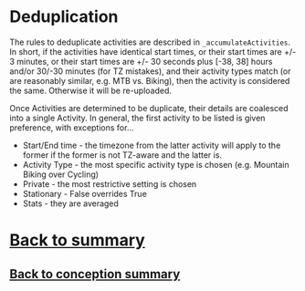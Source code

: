 # Deduplication
The rules to deduplicate activities are described in `_accumulateActivities`. In short, if the activities have identical start times, or their start times are +/- 3 minutes, or their start times are +/- 30 seconds plus [-38, 38] hours and/or 30/-30 minutes (for TZ mistakes), and their activity types match (or are reasonably similar, e.g. MTB vs. Biking), then the activity is considered the same. Otherwise it will be re-uploaded.

Once Activities are determined to be duplicate, their details are coalesced into a single Activity. In general, the first activity to be listed is given preference, with exceptions for...

 - Start/End time - the timezone from the latter activity will apply to the former if the former is not TZ-aware and the latter is.
 - Activity Type - the most specific activity type is chosen (e.g. Mountain Biking over Cycling)
 - Private - the most restrictive setting is chosen
 - Stationary - False overrides True
 - Stats - they are averaged

# [Back to summary](000-summary.md)
## [Back to conception summary](010-conception.md)
